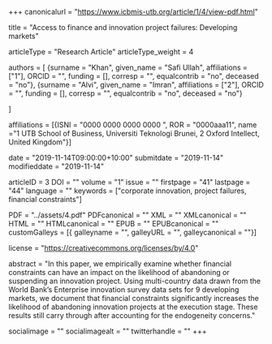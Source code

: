 +++
canonicalurl = "https://www.icbmis-utb.org/article/1/4/view-pdf.html"

title = "Access to finance and innovation project failures: Developing markets"

articleType = "Research Article"
articleType_weight = 4

authors = [
  {surname = "Khan",  given_name = "Safi Ullah",  affiliations = ["1"],  ORCID = "", funding = [], corresp = "", equalcontrib = "no", deceased = "no"},
  {surname = "Alvi",  given_name = "Imran",  affiliations = ["2"],  ORCID = "", funding = [], corresp = "", equalcontrib = "no", deceased = "no"}
  
]

affiliations = [{ISNI = "0000 0000 0000 0000 ", ROR = "0000aaa11", name ="1 UTB School of Business, Universiti Teknologi Brunei, 2 Oxford Intellect, United Kingdom"}]

date = "2019-11-14T09:00:00+10:00"
submitdate = "2019-11-14"
modifieddate = "2019-11-14"

articleID = 3
DOI = ""
volume = "1"
issue = ""
firstpage = "41"
lastpage = "44"
language = ""
keywords = ["corporate innovation, project failures, financial constraints"]


PDF = "../assets/4.pdf"
PDFcanonical = ""
XML = ""
XMLcanonical = ""
HTML = ""
HTMLcanonical = ""
EPUB = ""
EPUBcanonical = ""
customGalleys = [{ galleyname = "", galleyURL = "", galleycanonical = ""}]

license = "https://creativecommons.org/licenses/by/4.0"

abstract = "In this paper, we empirically examine whether financial constraints can have an impact on the likelihood of abandoning or suspending an innovation project. Using multi-country data drawn from the World Bank’s Enterprise innovation survey data sets for 9 developing markets, we document that financial constraints significantly increases the likelihood of abandoning innovation projects at the execution stage. These results still carry through after accounting for the endogeneity concerns."


socialimage = ""
socialimagealt = ""
twitterhandle = ""
+++

